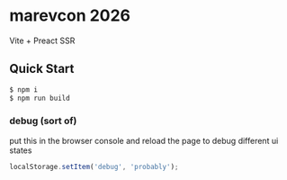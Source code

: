 # marevcon 2026

Vite + Preact SSR

## Quick Start

```sh
$ npm i
$ npm run build
```

### debug (sort of)

put this in the browser console and reload the page to debug different ui states

```js
localStorage.setItem('debug', 'probably');
```
